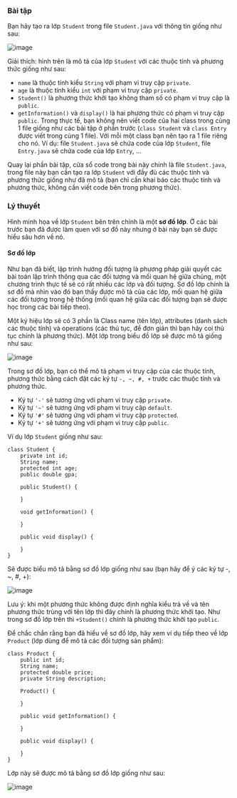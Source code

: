 ### Bài tập
Bạn hãy tạo ra lớp `Student` trong file `Student.java` với thông tin giống như sau:

![image](https://github.com/user-attachments/assets/68a652df-8f91-4f38-abce-04f677d44f51)

Giải thích: hình trên là mô tả của lớp `Student` với các thuộc tính và phương thức giống như sau:

- `name` là thuộc tính kiểu `String` với phạm vi truy cập `private`.
- `age` là thuộc tính kiểu `int` với phạm vi truy cập `private`.
- `Student()` là phương thức khởi tạo không tham số có phạm vi truy cập là `public`.
- `getInformation()` và `display()` là hai phương thức có phạm vi truy cập `public`.
Trong thực tế, bạn không nên viết code của hai class trong cùng 1 file giống như các bài tập ở phần trước (`class Student` và `class Entry` được viết trong cùng 1 file). Với mỗi một class bạn nên tạo ra 1 file riêng cho nó. Ví dụ: file `Student.java` sẽ chứa code của lớp `Student`, file `Entry.java` sẽ chứa code của lớp `Entry`, ...

Quay lại phần bài tập, cửa sổ code trong bài này chính là file `Student.java`, trong file này bạn cần tạo ra lớp `Student` với đầy đủ các thuộc tính và phương thức giống như đã mô tả (bạn chỉ cần khai báo các thuộc tính và phương thức, không cần viết code bên trong phương thức).

### Lý thuyết
Hình minh họa về lớp `Student` bên trên chính là một **sơ đồ lớp**. Ở các bài trước bạn đã được làm quen với sơ đồ này nhưng ở bài này bạn sẽ được hiểu sâu hơn về nó.

#### Sơ đồ lớp

Như bạn đã biết, lập trình hướng đối tượng là phương pháp giải quyết các bài toán lập trình thông qua các đối tượng và mối quan hệ giữa chúng, một chương trình thực tế sẽ có rất nhiều các lớp và đối tượng. Sơ đồ lớp chính là sơ đồ mà nhìn vào đó bạn thấy được mô tả của các lớp, mối quan hệ giữa các đối tượng trong hệ thống (mối quan hệ giữa các đối tượng bạn sẽ được học trong các bài tiếp theo).

Một ký hiệu lớp sẽ có 3 phần là Class name (tên lớp), attributes (danh sách các thuộc tính) và operations (các thủ tục, để đơn giản thì bạn hãy coi thủ tục chính là phương thức). Một lớp trong biểu đồ lớp sẽ được mô tả giống như sau:

![image](https://github.com/user-attachments/assets/dab0bc34-d059-4662-8a56-41c4d0825464)

Trong sơ đồ lớp, bạn có thể mô tả phạm vi truy cập của các thuộc tính, phương thức bằng cách đặt các ký tự `-, ~, #, +` trước các thuộc tính và phương thức.

- Ký tự `'-'` sẽ tương ứng với phạm vi truy cập `private`.
- Ký tự `'~'` sẽ tương ứng với phạm vi truy cập `default`.
- Ký tự `'#'` sẽ tương ứng với phạm vi truy cập `protected`.
- Ký tự `'+'` sẽ tương ứng với phạm vi truy cập `public`.

Ví dụ lớp `Student` giống như sau:
```
class Student {
	private int id;
	String name;
	protected int age;
	public double gpa;

	public Student() {

	}

	void getInformation() {

	}

	public void display() {

	}
}
```
Sẽ được biểu mô tả bằng sơ đồ lớp giống như sau (bạn hãy để ý các ký tự -, ~, #, +):

![image](https://github.com/user-attachments/assets/56a2301d-c002-4c96-b3a2-aa0ee93f6f73)

Lưu ý: khi một phương thức không được định nghĩa kiểu trả về và tên phương thức trùng với tên lớp thì đây chính là phương thức khởi tạo. Như trong sơ đồ lớp trên thì `+Student()` chính là phương thức khởi tạo `public`.

Để chắc chắn rằng bạn đã hiểu về sơ đồ lớp, hãy xem ví dụ tiếp theo về lớp `Product` (lớp dùng để mô tả các đối tượng sản phẩm):
```
class Product {
	public int id;
	String name;
	protected double price;
	private String description;

	Product() {

	}

	public void getInformation() {

	}

	public void display() {

	}
}
```
Lớp này sẽ được mô tả bằng sơ đồ lớp giống như sau:

![image](https://github.com/user-attachments/assets/4c95ee51-1b68-4492-ac3c-ec711d666727)
